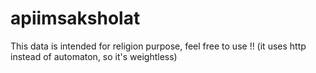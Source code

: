 # apiimsaksholat
This data is intended for religion purpose, feel free to use !! (it uses http instead of automaton, so it's weightless)
